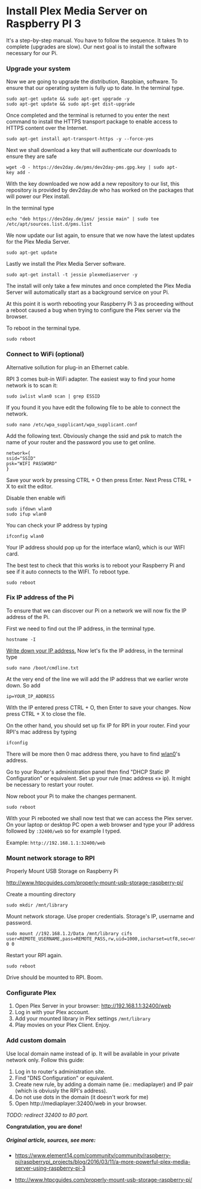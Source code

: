 # Install Plex Media Server on Raspberry PI 3

It's a step-by-step manual. You have to follow the sequence. It takes 1h to complete (upgrades are slow). Our next goal is to install the software necessary for our Pi.

### Upgrade your system

Now we are going to upgrade the distribution, Raspbian, software. To ensure that our operating system is fully up to date. In the terminal type.

```shell
sudo apt-get update && sudo apt-get upgrade -y
sudo apt-get update && sudo apt-get dist-upgrade
```

Once completed and the terminal is returned to you enter the next command to install the HTTPS transport package to enable access to HTTPS content over the Internet.

```shell
sudo apt-get install apt-transport-https -y --force-yes
```

Next we shall download a key that will authenticate our downloads to ensure they are safe

```shell
wget -O - https://dev2day.de/pms/dev2day-pms.gpg.key | sudo apt-key add -  
```

With the key downloaded we now add a new repository to our list, this repository is provided by dev2day.de who has worked on the packages that will power our Plex install.

In the terminal type

```shell
echo "deb https://dev2day.de/pms/ jessie main" | sudo tee /etc/apt/sources.list.d/pms.list
```

We now update our list again, to ensure that we now have the latest updates for the Plex Media Server.

```shell
sudo apt-get update
```

Lastly we install the Plex Media Server software.

```shell
sudo apt-get install -t jessie plexmediaserver -y
```

The install will only take a few minutes and once completed the Plex Media Server will automatically start as a background service on your Pi.

At this point it is worth rebooting your Raspberry Pi 3 as proceeding without a reboot caused a bug when trying to configure the Plex server via the browser.

To reboot in the terminal type.

```shell
sudo reboot
```

### Connect to WiFi (optional)

Alternative sollution for plug-in an Ethernet cable.

RPI 3 comes buit-in WiFi adapter. The easiest way to find your home network is to scan it:

```
sudo iwlist wlan0 scan | grep ESSID
```

If you found it you have edit the following file to be able to connect the network.

```shell
sudo nano /etc/wpa_supplicant/wpa_supplicant.conf
```

Add the following text. Obviously change the ssid and psk to match the name of your router and the password you use to get online.

```shell
network={
ssid="SSID"
psk="WIFI PASSWORD"
}
```

Save your work by pressing CTRL + O then press Enter. Next Press CTRL + X to exit the editor.

Disable then enable wifi

```shell
sudo ifdown wlan0
sudo ifup wlan0
```

You can check your IP address by typing

```shell
ifconfig wlan0
```

Your IP address should pop up for the interface wlan0, which is our WIFI card.

The best test to check that this works is to reboot your Raspberry Pi and see if it auto connects to the WIFI. To reboot type.

```shell
sudo reboot
```

### Fix IP address of the Pi

To ensure that we can discover our Pi on a network we will now fix the IP address of the Pi.

First we need to find out the IP address, in the terminal type.

```shell
hostname -I
```

<u>Write down your IP address.</u> Now let's fix the IP address, in the terminal type

```shell
sudo nano /boot/cmdline.txt
```

At the very end of the line we will add the IP address that we earlier wrote down. So add

```shell
ip=YOUR_IP_ADDRESS
```

With the IP entered press CTRL + O, then Enter to save your changes. Now press CTRL + X to close the file.

On the other hand, you should set up fix IP for RPI in your router. Find your RPI's mac address by typing

```
ifconfig
```

There will be more then 0 mac address there, you have to find <u>wlan0</u>'s address. 

Go to your Router's administration panel then find "DHCP Static IP Configuration" or equivalent. Set up your rule (mac address «» ip). It might be necessary to restart your router.

Now reboot your Pi to make the changes permanent.

```shell
sudo reboot
```

With your Pi rebooted we shall now test that we can access the Plex server. On your laptop or desktop PC open a web browser and type your IP address followed by `:32400/web` so for example I typed.

Example: `http://192.168.1.1:32400/web`

### Mount network storage to RPI

Properly Mount USB Storage on Raspberry Pi

http://www.htpcguides.com/properly-mount-usb-storage-raspberry-pi/


Create a mounting directory

```shell
sudo mkdir /mnt/library
```

Mount network storage. Use proper credentials. Storage's IP, username and password.

```shell
sudo mount //192.168.1.2/Data /mnt/library cifs user=REMOTE_USERNAME,pass=REMOTE_PASS,rw,uid=1000,iocharset=utf8,sec=ntlm 0 0
```

Restart your RPI again.

```shell
sudo reboot
```

Drive should be mounted to RPI. Boom.

### Configurate Plex

1. Open Plex Server in your browser: http://192.168.1.1:32400/web
2. Log in with your Plex account.
3. Add your mounted library in Plex settings `/mnt/library` 
4. Play movies on your Plex Client. Enjoy.

### Add custom domain

Use local domain name instead of ip. It will be available in your private network only. Follow this guide:

1. Log in to router's administration site.
2. Find "DNS Configuration" or equivalent.
3. Create new rule, by adding a domain name (ie.: mediaplayer) and IP pair (which is obviusly the RPI's address).
4. Do not use dots in the domain (it doesn't work for me)
5. Open http://mediaplayer:32400/web in your browser.

*TODO: redirect 32400 to 80 port.*

**Congratulation, you are done!**



##### Original article, sources, see more:

* https://www.element14.com/community/community/raspberry-pi/raspberrypi_projects/blog/2016/03/11/a-more-powerful-plex-media-server-using-raspberry-pi-3

* http://www.htpcguides.com/properly-mount-usb-storage-raspberry-pi/
